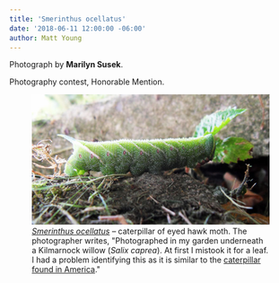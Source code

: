 ```yaml
---
title: 'Smerinthus ocellatus'
date: '2018-06-11 12:00:00 -06:00'
author: Matt Young
---
```

Photograph by **Marilyn Susek**.

Photography contest, Honorable Mention.
<figure>
<img src="/uploads/2018/Susek.Caterpillar_of_Eyed_H.jpg" alt="Caterpillar"/>
<figcaption>
<a href="http://en.wikipedia.org/wiki/Smerinthus_ocellatus"><i>Smerinthus ocellatus</i></a> &ndash; caterpillar of eyed hawk moth. The photographer writes, "Photographed in my garden underneath a Kilmarnock willow (<i>Salix caprea</i>). At first I mistook it for a leaf. I had a problem identifying this as it is similar to the <a href="http://en.wikipedia.org/wiki/Manduca_sexta">caterpillar found in America</a>."
</figcaption>
</figure>

